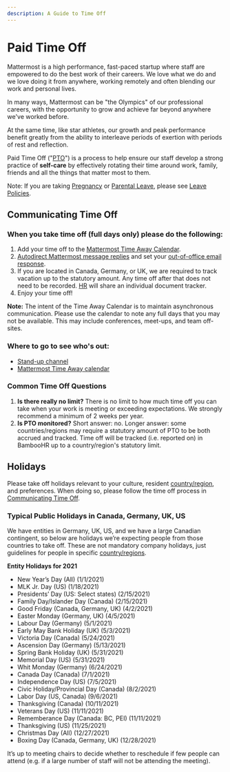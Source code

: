 ```yaml
---
description: A Guide to Time Off
---
```


# Paid Time Off

Mattermost is a high performance, fast-paced startup where staff are empowered to do the best work of their careers. We love what we do and we love doing it from anywhere, working remotely and often blending our work and personal lives.

In many ways, Mattermost can be "the Olympics" of our professional careers, with the opportunity to grow and achieve far beyond anywhere we've worked before.

At the same time, like star athletes, our growth and peak performance benefit greatly from the ability to interleave periods of exertion with periods of rest and reflection.

Paid Time Off \("[PTO](../../../../company/about-mattermost/list-of-terms.md#pto-or-paid-time-off)"\) is a process to help ensure our staff develop a strong practice of **self-care** by effectively rotating their time around work, family, friends and all the things that matter most to them.

Note: If you are taking [Pregnancy](leaves-of-absence/pregnancy-leave.md) or [Parental Leave](leaves-of-absence/pregnancy-leave.md), please see [Leave Policies](leaves-of-absence/).

## Communicating Time Off

### When you take time off \(full days only\) please do the following:

1. Add your time off to the [Mattermost Time Away Calendar](https://calendar.google.com/calendar?cid=bWF0dGVybW9zdC5jb21fbWczbnVsZ2Y2ZTcwZTUwb2hscTJycmtjbmNAZ3JvdXAuY2FsZW5kYXIuZ29vZ2xlLmNvbQ).
2. [Autodirect Mattermost message replies](https://docs.mattermost.com/help/settings/account-settings.html#automatic-direct-message-replies) and set your [out-of-office email response](https://docs.mattermost.com/help/settings/account-settings.html#automatic-direct-message-replies). 
3. If you are located in Canada, Germany, or UK, we are required to track vacation up to the statutory amount. Any time off after that does not need to be recorded. [HR](mailto:hr@mattermost.com) will share an individual document tracker.
4. Enjoy your time off!

**Note:** The intent of the Time Away Calendar is to maintain asynchronous communication. Please use the calendar to note any full days that you may not be available. This may include conferences, meet-ups, and team off-sites.

### Where to go to see who's out:

* [Stand-up channel](https://community.mattermost.com/private-core/channels/stand-up)
* [Mattermost Time Away calendar](https://calendar.google.com/calendar/embed?src=mattermost.com_mg3nulgf6e70e50ohlq2rrkcnc%40group.calendar.google.com&ctz=America%2FLos_Angeles)

### Common Time Off Questions

1. **Is there really no limit?** There is no limit to how much time off you can take when your work is meeting or exceeding expectations. We strongly recommend a minimum of 2 weeks per year.
2. **Is PTO monitored?** Short answer: no. Longer answer: some countries/regions may require a statutory amount of PTO to be both accrued and tracked. Time off will be tracked \(i.e. reported on\) in BambooHR up to a country/region's statutory limit.

## Holidays

Please take off holidays relevant to your culture, resident [country/region](../../../../company/about-mattermost/list-of-terms.md#country-region), and preferences. When doing so, please follow the time off process in [Communicating Time Off](paid-time-off.md#communicating-time-off).

### Typical Public Holidays in Canada, Germany, UK, US

We have entities in Germany, UK, US, and we have a large Canadian contingent, so below are holidays we’re expecting people from those countries to take off. These are not mandatory company holidays, just guidelines for people in specific [country/regions](../../../../company/about-mattermost/list-of-terms.md#country-region).

**Entity Holidays for 2021**

* New Year’s Day (All) \(1/1/2021\)
* MLK Jr. Day (US) \(1/18/2021\)
* Presidents’ Day (US: Select states) \(2/15/2021\)
* Family Day/Islander Day (Canada) \(2/15/2021\)
* Good Friday (Canada, Germany, UK) \(4/2/2021\)
* Easter Monday (Germany, UK) \(4/5/2021\)
* Labour Day (Germany) \(5/1/2021\)
* Early May Bank Holiday (UK) \(5/3/2021\)
* Victoria Day (Canada) \(5/24/2021\)
* Ascension Day (Germany) \(5/13/2021\)
* Spring Bank Holiday (UK) \(5/31/2021\)
* Memorial Day (US) \(5/31/2021\)
* Whit Monday (Germany) \(6/24/2021\)
* Canada Day (Canada) \(7/1/2021\)
* Independence Day (US) \(7/5/2021\)
* Civic Holiday/Provincial Day (Canada) \(8/2/2021\)
* Labor Day (US, Canada) \(9/6/2021\)
* Thanksgiving (Canada) \(10/11/2021\)
* Veterans Day (US) \(11/11/2021)
* Rememberance Day (Canada: BC, PEI) \(11/11/2021\)
* Thanksgiving (US) \(11/25/2021\)
* Christmas Day (All) \(12/27/2021\)
* Boxing Day (Canada, Germany, UK) \(12/28/2021\)

It’s up to meeting chairs to decide whether to reschedule if few people can attend \(e.g. if a large number of staff will not be attending the meeting\).
